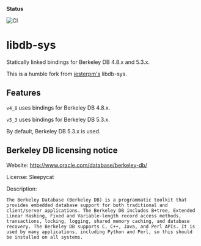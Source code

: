 **Status**

![CI](https://github.com/fishi0x01/libdb-sys/workflows/CI/badge.svg)

# libdb-sys

Statically linked bindings for Berkeley DB 4.8.x and 5.3.x.

This is a humble fork from [jesterpm's](https://github.com/jesterpm/libdb-sys) libdb-sys.

## Features

`v4_8` uses bindings for Berkeley DB 4.8.x.

`v5_3` uses bindings for Berkeley DB 5.3.x.

By default, Berkeley DB 5.3.x is used. 

## Berkeley DB licensing notice

Website: http://www.oracle.com/database/berkeley-db/

License: Sleepycat

Description:
```
The Berkeley Database (Berkeley DB) is a programmatic toolkit that
provides embedded database support for both traditional and
client/server applications. The Berkeley DB includes B+tree, Extended
Linear Hashing, Fixed and Variable-length record access methods,
transactions, locking, logging, shared memory caching, and database
recovery. The Berkeley DB supports C, C++, Java, and Perl APIs. It is
used by many applications, including Python and Perl, so this should
be installed on all systems.
```
